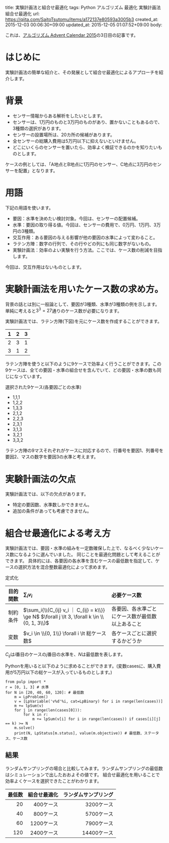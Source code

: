 title: 実験計画法と組合せ最適化
tags: Python アルゴリズム 最適化 実験計画法 組合せ最適化
url: https://qiita.com/SaitoTsutomu/items/a172137e80593a3005b3
created_at: 2015-12-03 00:06:30+09:00
updated_at: 2015-12-05 01:07:52+09:00
body:

これは、[アルゴリズム Advent Calendar 2015](http://qiita.com/advent-calendar/2015/algorithms)の3日目の記事です。

# はじめに
実験計画法の簡単な紹介と、その発展として組合せ最適化によるアプローチを紹介します。

# 背景
- センサー情報からある解析をしたいとします。
- センサーは、1万円のものと3万円のものがあり、置かないこともあるので、3種類の選択があります。
- センサーの設置場所は、20カ所の候補があります。
- 全センサーの総購入費用は5万円以下に抑えないといけません。
- どこにいくらのセンサーを置いたら、効率よく検証できるのかを知りたいものとします。

ケースの例としては、「A地点とB地点に1万円のセンサー、C地点に3万円のセンサーを配置」となります。

# 用語
下記の用語を使います。

- 要因：水準を決めたい検討対象。今回は、センサーの配置候補。
- 水準：要因の取り得る値。今回は、センサーの費用で、0万円、1万円、3万円の3種類。
- 交互作用：ある要因の与える影響が他の要因の水準によって変わること。
- ラテン方陣：数字の行列で、その行やどの列にも同じ数字がないもの。
- 実験計画法：効率のよい実験を行う方法。ここでは、ケース数の削減を目指します。

今回は、交互作用はないものとします。

# 実験計画法を用いたケース数の求め方。
背景の話とは別に一般論として、要因が3種類、水準が3種類の例を示します。単純に考えると$3^3 = 27$通りのケース数が必要になります。

実験計画法では、ラテン方陣(下図)を元にケース数を作成することができます。

1|2|3
:--|:--|:--
2|3|1
3|1|2

ラテン方陣を使うと以下のように9ケースで効率よく行うことができます。この9ケースは、全ての要因・水準の組合せを含んでいて、どの要因・水準の数も同じになっています。

選択された9ケース(各要因ごとの水準)

- 1,1,1
- 1,2,2
- 1,3,3
- 2,1,2
- 2,2,3
- 2,3,1
- 3,1,3
- 3,2,1
- 3,3,2

ラテン方陣の9マスそれぞれがケースに対応するので、行番号を要因1、列番号を要因2、マスの数字を要因3の水準と考えます。

# 実験計画法の欠点
実験計画法では、以下の欠点があります。

- 特定の要因数、水準数しかできません。
- 追加の条件があっても考慮できません。

# 組合せ最適化による考え方
実験計画法では、要因・水準の組みを一定数確保した上で、なるべく少ないケース数になるように選んでいました。
同じことを最適化問題として考えることができます。
具体的には、各要因の各水準を含むケースの最低数を指定して、ケースの選択方法を混合整数最適化によって求めます。

定式化

目的関数|$\sum_i{v_i}$|必要ケース数
--:|:--|:--
制約条件|$\sum_i{\\{C_{ij} v_i ｜ C_{ij} = k\\}} \ge N$ $\forall j \lt 3, \forall k \in \\{0, 1, 3\\}$|各要因、各水準ごとにケース数が最低数以上あること
変数|$v_i \in \\{0, 1\\} \forall i \lt 総ケース数$|各ケースごとに選択するかどうか

$C_{ij}$は$i$番目のケースの$j$番目の水準を、$N$は最低数を表します。

Pythonを用いると以下のように求めることができます。(変数casesに、購入費用が5万円以下の総ケースが入っているものとします。)

```py3:python
from pulp import *
r = [0, 1, 3] # 水準
for N in [20, 40, 60, 120]: # 最低数
    m = LpProblem()
    v = [LpVariable('v%d'%i, cat=LpBinary) for i in range(len(cases))]
    m += lpSum(v)
    for j in range(len(cases[0])):
        for k in r:
            m += lpSum(v[i] for i in range(len(cases)) if cases[i][j] == k) >= N
    m.solve()
    print(N, LpStatus[m.status], value(m.objective)) # 最低数、ステータス、ケース数
```

## 結果
ランダムサンプリングの場合と比較してみます。ランダムサンプリングの最低数はシミュレーションで出したおおよその値です。
組合せ最適化を用いることで効率よくケースを選択できたことがわかります。

最低数|組合せ最適化|ランダムサンプリング
--:|--:|--:
20|400ケース|3200ケース
40|800ケース|5700ケース
60|1200ケース|7900ケース
120|2400ケース|14400ケース

